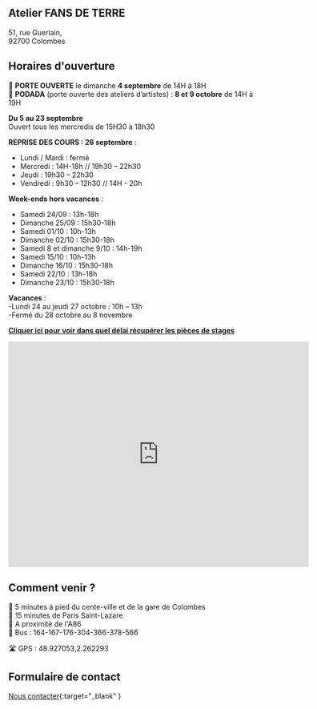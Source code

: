 ## Atelier FANS DE TERRE  
51, rue Guerlain,  
92700 Colombes
  
## Horaires d'ouverture         
🌟 **PORTE OUVERTE** le dimanche **4 septembre** de 14H à 18H  
🌟 **PODADA** (porte ouverte des ateliers d’artistes) : **8 et 9 octobre** de 14H à 19H  

**Du 5 au 23 septembre**  
Ouvert tous les mercredis de 15H30 à 18h30

**REPRISE DES COURS : 26 septembre** :   
- Lundi / Mardi : fermé  
- Mercredi : 14H-18h // 19h30 – 22h30  
- Jeudi : 19h30 – 22h30  
- Vendredi : 9h30 – 12h30 // 14H - 20h  

**Week-ends hors vacances** :   
- Samedi 24/09 : 13h-18h        
- Dimanche 25/09 : 15h30-18h   
- Samedi 01/10 : 10h-13h  
- Dimanche 02/10 : 15h30-18h   
- Samedi 8 et dimanche 9/10 : 14h-19h         
- Samedi 15/10 : 10h-13h        
- Dimanche 16/10 : 15h30-18h   
- Samedi 22/10 : 13h-18h   
- Dimanche 23/10 : 15h30-18h   

 **Vacances** :   
-Lundi 24 au jeudi 27 octobre : 10h – 13h  
-Fermé du 28 octobre au 8 novembre   
   

  
**[Cliquer ici pour voir dans quel délai récupérer les pièces de stages](recuperation_pieces)**  
  
  

<iframe src="https://www.google.com/maps/embed?pb=!1m18!1m12!1m3!1d2621.3848954030345!2d2.260071015676809!3d48.92711037929425!2m3!1f0!2f0!3f0!3m2!1i1024!2i768!4f13.1!3m3!1m2!1s0x47e665e842c643b1%3A0x925e853e4532c!2sAtelier%20Fans%20de%20Terre!5e0!3m2!1sfr!2sfr!4v1614334056042!5m2!1sfr!2sfr" width="600" height="450" style="border:0;" allowfullscreen="" loading="lazy"></iframe>
 
## Comment venir ?

:footprints: 5 minutes à pied du cente-ville et de la gare de Colombes  
:train2: 15 minutes de Paris Saint-Lazare  
:car: A proximité de l'A86  
:bus: Bus : 164-167-176-304-366-378-566

 :motorway: GPS : 48.927053,2.262293

## Formulaire de contact
[Nous contacter](https://docs.google.com/forms/d/e/1FAIpQLScDnAGxa7UlusJ0sVcahW_FnYDXCc4BQsAE5W8vGXzb9_z4pg/viewform?entry.1318731939&entry.625861564&entry.1682638982&entry.1661862399&entry.635975601){:target="_blank" }
